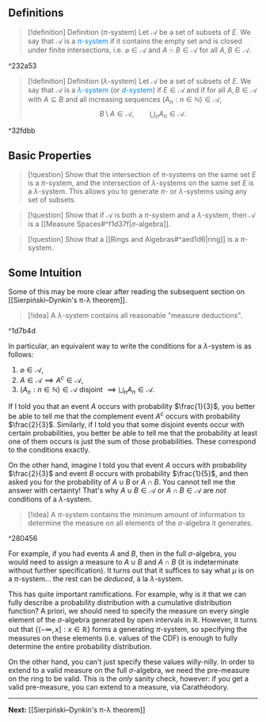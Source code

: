 ## Definitions

>[!definition] Definition ($\pi$-system)
>Let $\mathcal{A}$ be a set of subsets of $E$. We say that $\mathcal{A}$ is a <span style="color:#0088ff">$\pi$-system</span> if it contains the empty set and is closed under finite intersections, i.e. $\varnothing\in\mathcal{A}$ and $A\cap B\in\mathcal{A}$ for all $A,B\in\mathcal{A}$.

^232a53

>[!definition] Definition ($\lambda$-system)
>Let $\mathcal{A}$ be a set of subsets of $E$. We say that $\mathcal{A}$ is a <span style="color:#0088ff">$\lambda$-system</span> (or <span style="color:#0088ff">$d$-system</span>) if $E\in\mathcal{A}$ and if for all $A,B\in\mathcal{A}$ with $A\subseteq B$ and all increasing sequences $(A_{n}:n\in\mathbb{N})\in\mathcal{A}$,
>$$B\setminus A\in\mathcal{A},\qquad \bigcup_{n}A_{n}\in\mathcal{A}.$$ 

^32fdbb

## Basic Properties

>[!question]
>Show that the intersection of $\pi$-systems on the same set $E$ is a $\pi$-system, and the intersection of $\lambda$-systems on the same set $E$ is a $\lambda$-system. This allows you to generate $\pi$- or $\lambda$-systems using any set of subsets.

>[!question]
>Show that if $\mathcal{A}$ is both a $\pi$-system and a $\lambda$-system, then $\mathcal{A}$ is a [[Measure Spaces#^f1d37f|$\sigma$-algebra]].

>[!question]
>Show that a [[Rings and Algebras#^aed1d6|ring]] is a $\pi$-system.

## Some Intuition

Some of this may be more clear after reading the subsequent section on [[Sierpiński–Dynkin's π-λ theorem]].

>[!idea]
>A $\lambda$-system contains all reasonable "measure deductions".

^1d7b4d


In particular, an equivalent way to write the conditions for a $\lambda$-system is as follows:

1. $\varnothing\in\mathcal{A}$,
2. $A\in\mathcal{A}\implies A^{c}\in\mathcal{A}$,
3. $(A_{n}:n\in\mathbb{N})\in\mathcal{A}$ disjoint $\implies \bigsqcup_{n}A_{n}\in\mathcal{A}$.

If I told you that an event $A$ occurs with probability $\frac{1}{3}$, you better be able to tell me that the complement event $A^{c}$ occurs with probability $\frac{2}{3}$. Similarly, if I told you that some disjoint events occur with certain probabilities, you better be able to tell me that the probability at least one of them occurs is just the sum of those probabilities. These correspond to the conditions exactly.

On the other hand, imagine I told you that event $A$ occurs with probability $\frac{2}{3}$ and event $B$ occurs with probability $\frac{1}{5}$, and then asked you for the probability of $A\cup B$ or $A\cap B$. You cannot tell me the answer with certainty! That's why $A\cup B\in\mathcal{A}$ or $A\cap B\in\mathcal{A}$ are *not* conditions of a $\lambda$-system.

>[!idea]
>A $\pi$-system contains the minimum amount of information to determine the measure on all elements of the $\sigma$-algebra it generates.

^280456


For example, if you had events $A$ and $B$, then in the full $\sigma$-algebra, you would need to assign a measure to $A\cup B$ and $A\cap B$ (it is indeterminate without further specification). It turns out that it suffices to say what $\mu$ is on a $\pi$-system$\dots$ the rest can be *deduced*, à la $\lambda$-system.

This has quite important ramifications. For example, why is it that we can fully describe a probability distribution with a cumulative distribution function? A priori, we should need to specify the measure on every single element of the $\sigma$-algebra generated by open intervals in $\mathbb{R}$. However, it turns out that $\{ (-\infty,x]: x\in\mathbb{R} \}$ forms a generating $\pi$-system, so specifying the measures on these elements (i.e. values of the CDF) is enough to fully determine the entire probability distribution.

On the other hand, you can't just specify these values willy-nilly. In order to extend to a valid measure on the full $\sigma$-algebra, we need the pre-measure on the ring to be valid. This is the *only* sanity check, however: if you get a valid pre-measure, you can extend to a measure, via Carathéodory.

---

**Next:** [[Sierpiński–Dynkin's π-λ theorem]]
